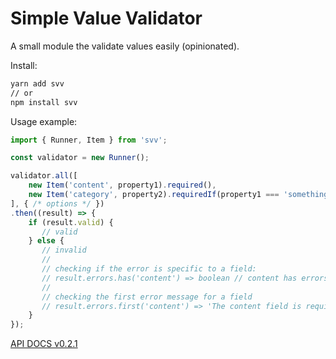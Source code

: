 # Simple Value Validator

A small module the validate values easily (opinionated).

Install:

```bash
yarn add svv
// or
npm install svv
```

Usage example:

```javascript
import { Runner, Item } from 'svv';

const validator = new Runner();

validator.all([
    new Item('content', property1).required(),
    new Item('category', property2).requiredIf(property1 === 'something')
], { /* options */ })
.then((result) => {
    if (result.valid) {
       // valid
    } else {
       // invalid
       //
       // checking if the error is specific to a field:
       // result.errors.has('content') => boolean // content has errors
       //
       // checking the first error message for a field
       // result.errors.first('content') => 'The content field is required'
    }
});
```

[API DOCS v0.2.1](https://chrisakakay.github.io/svv/svv/0.2.1)
